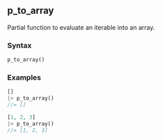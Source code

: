 [//]: # (This file is autogenerated)

## p_to_array

Partial function to evaluate an iterable into an array.

### Syntax
```php
p_to_array()
```

### Examples
```php
[]
|> p_to_array()
//= []
```
```php
[1, 2, 3]
|> p_to_array()
//= [1, 2, 3]
```
